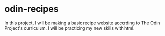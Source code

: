 # odin-recipes
In this project, I will be making a basic recipe website according to The Odin Project's curriculum. 
I will be practicing my new skills with html.